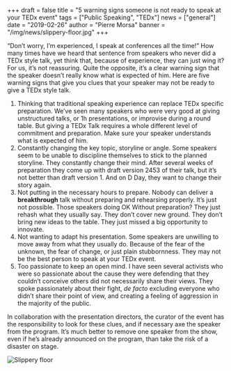 +++
draft = false
title = "5 warning signs someone is not ready to speak at your TEDx event"
tags = ["Public Speaking", "TEDx"]
news = ["general"]
date = "2019-02-26"
author = "Pierre Morsa"
banner = "/img/news/slippery-floor.jpg"
+++

“Don’t worry, I’m experienced, I speak at conferences all the time!” How many times have we heard that sentence from speakers who never did a TEDx style talk, yet think that, because of experience, they can just wing it? For us, it’s not reassuring. Quite the opposite, it’s a clear warning sign that the speaker doesn’t really know what is expected of him. Here are five warning signs that give you clues that your speaker may not be ready to give a TEDx style talk.


1. Thinking that traditional speaking experience can replace TEDx specific preparation. We’ve seen many speakers who were very good at giving unstructured talks, or 1h presentations, or improvise during a round table. But giving a TEDx Talk requires a whole different level of commitment and preparation. Make sure your speaker understands what is expected of him.
2. Constantly changing the key topic, storyline or angle. Some speakers seem to be unable to discipline themselves to stick to the planned storyline. They constantly change their mind. After several weeks of preparation they come up with draft version 2453 of their talk, but it’s not better than draft version 1. And on D Day, they want to change their story again.
3. Not putting in the necessary hours to prepare. Nobody can deliver a **breakthrough** talk without preparing and rehearsing properly. It’s just not possible. Those speakers doing OK Without preparation? They just rehash what they usually say. They don’t cover new ground. They don’t bring new ideas to the table. They just missed a big opportunity to innovate.
4. Not wanting to adapt his presentation. Some speakers are unwilling to move away from what they usually do. Because of the fear of the unknown, the fear of change, or just plain stubbornness. They may not be the best person to speak at your TEDx event.
5. Too passionate to keep an open mind. I have seen several activists who were so passionate about the cause they were defending that they couldn’t conceive others did not necessarily share their views. They spoke passionately about their fight, *de facto* excluding everyone who didn’t share their point of view, and creating a feeling of aggression in the majority of the public.

In collaboration with the presentation directors, the curator of the event has the responsibility to look for these clues, and if necessary axe the speaker from the program. It’s much better to remove one speaker from the show, even if he’s already announced on the program, than take the risk of a disaster on stage.

![Slippery floor](/img/news/slippery-floor.jpg")